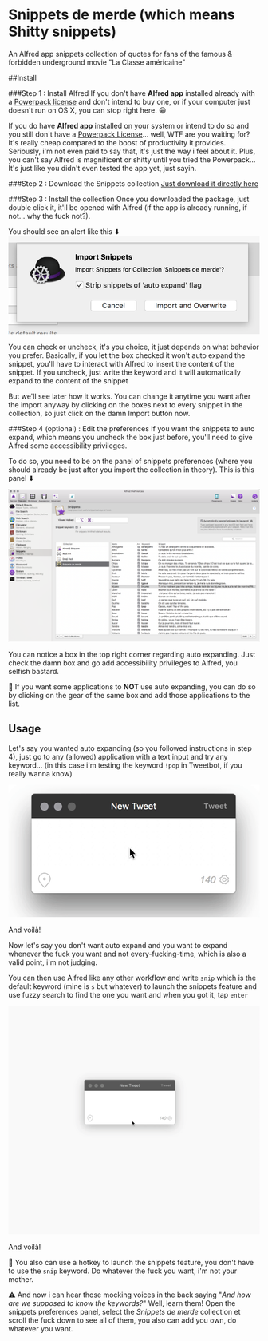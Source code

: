 # Snippets de merde (which means Shitty snippets)

An Alfred app snippets collection of quotes for fans of the famous &amp; forbidden underground movie "La Classe américaine"

##Install

###Step 1 : Install Alfred
If you don't have **Alfred app** installed already with a [Powerpack license] and don't intend to buy one, or if your computer just doesn't run on OS X, you can stop right here. 😁

If you do have **Alfred app** installed on your system or intend to do so and you still don't have a [Powerpack License]… well, WTF are you waiting for? It's really cheap compared to the boost of productivity it provides. Seriously, i'm not even paid to say that, it's just the way i feel about it. Plus, you can't say Alfred is magnificent or shitty until you tried the Powerpack… It's just like you didn't even tested the app yet, just sayin.

###Step 2 : Download the Snippets collection
[Just download it directly here](https://github.com/GoOz/snippetsdemerde/blob/master/Snippets%20de%20merde.alfredsnippets?raw=true)

###Step 3 : Install the collection
Once you downloaded the package, just double click it, it'll be opened with Alfred (if the app is already running, if not… why the fuck not?).

You should see an alert like this ⬇
![](screens/screen-01.png)

You can check or uncheck, it's you choice, it just depends on what behavior you prefer.
Basically, if you let the box checked it won't auto expand the snippet, you'll have to interact with Alfred to insert the content of the snippet.
If you uncheck, just write the keyword and it will automatically expand to the content of the snippet

But we'll see later how it works. You can change it anytime you want after the import anyway by clicking on the boxes next to every snippet in the collection, so just click on the damn Import button now.

###Step 4 (optional) : Edit the preferences
If you want the snippets to auto expand, which means you uncheck the box just before, you'll need to give Alfred some accessibility privileges.

To do so, you need to be on the panel of snippets preferences (where you should already be just after you import the collection in theory).
This is this panel ⬇

![](screens/screen-02.png)

You can notice a box in the top right corner regarding auto expanding.
Just check the damn box and go add accessibility privileges to Alfred, you selfish bastard.

📌 If you want some applications to **NOT** use auto expanding, you can do so by clicking on the gear of the same box and add those applications to the list.

## Usage

Let's say you wanted auto expanding (so you followed instructions in step 4), just go to any (allowed) application with a text input and try any keyword…
(in this case i'm testing the keyword `!pop` in Tweetbot, if you really wanna know)

![](screens/screen-04.gif)

And voilà!

Now let's say you don't want auto expand and you want to expand whenever the fuck you want and not every-fucking-time, which is also a valid point, i'm not judging.

You can then use Alfred like any other workflow and write `snip` which is the default keyword (mine is `s` but whatever) to launch the snippets feature and use fuzzy search to find the one you want and when you got it, tap `enter`

![](screens/screen-05.gif)

And voilà!


📌 You also can use a hotkey to launch the snippets feature, you don't have to use the `snip` keyword. Do whatever the fuck you want, i'm not your mother.

⚠ And now i can hear those mocking voices in the back saying "*And how are we supposed to know the keywords?*" Well, learn them! Open the snippets preferences panel, select the *Snippets de merde* collection et scroll the fuck down to see all of them, you also can add you own, do whatever you want.

[Powerpack license]: https://www.alfredapp.com/powerpack/


